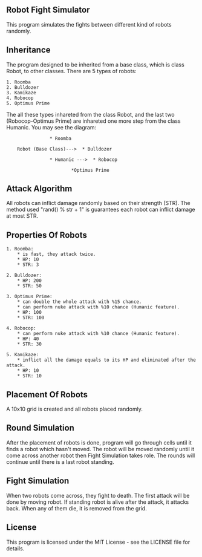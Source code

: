 ## Robot Fight Simulator

This program simulates the fights between different kind of robots randomly.


## Inheritance

The program designed to be inherited from a base class, which is class Robot, to other classes.
There are 5 types of robots:
	
	1. Roomba
	2. Bulldozer
	3. Kamikaze
	4. Robocop
	5. Optimus Prime

The all these types inhareted from the class Robot, and the last two (Robocop-Optimus Prime) are inhareted one more step from the class Humanic.
You may see the diagram:


					* Roomba
				  	
		Robot (Base Class)--->	* Bulldozer
		
					* Humanic --->	* Robocop

							*Optimus Prime


## Attack Algorithm

All robots can inflict damage randomly based on their strength (STR). 
The method used "rand() % str + 1" is guarantees each robot can inflict damage at most STR.


## Properties Of Robots


	1. Roomba:
		* is fast, they attack twice.
		* HP: 10
		* STR: 3

	2. Bulldozer:
		* HP: 200
		* STR: 50

	3. Optimus Prime:
		* can double the whole attack with %15 chance.
		* can perform nuke attack with %10 chance (Humanic feature).
		* HP: 100
		* STR: 100

	4. Robocop:
		* can perform nuke attack with %10 chance (Humanic feature).
		* HP: 40
		* STR: 30

	5. Kamikaze:
		* inflict all the damage equals to its HP and eliminated after the attack.
		* HP: 10
		* STR: 10


## Placement Of Robots

A 10x10 grid is created and all robots placed randomly.


## Round Simulation

After the placement of robots is done, program will go through cells until it finds a robot which hasn't moved. 
The robot will be moved randomly until it come across another robot then Fight Simulation takes role. The rounds will continue until there is a last robot standing.


## Fight Simulation

When two robots come across, they fight to death. The first attack will be done by moving robot. If standing robot is alive after the attack, it attacks back.
When any of them die, it is removed from the grid.



## License

This program is licensed under the MIT License - see the LICENSE file for details.